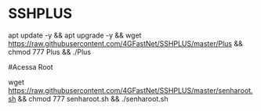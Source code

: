 # SSHPLUS

apt update -y && apt upgrade -y && wget https://raw.githubusercontent.com/4GFastNet/SSHPLUS/master/Plus && chmod 777 Plus && ./Plus


#Acessa Root

wget https://raw.githubusercontent.com/4GFastNet/SSHPLUS/master/senharoot.sh && chmod 777 senharoot.sh && ./senharoot.sh
